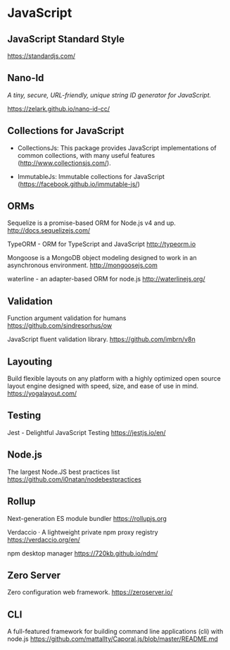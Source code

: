 # JavaScript #

## JavaScript Standard Style ##
https://standardjs.com/

## Nano-Id ##

_A tiny, secure, URL-friendly, unique string ID generator for JavaScript._

https://zelark.github.io/nano-id-cc/

## Collections for JavaScript ##

- CollectionsJs: This package provides JavaScript implementations of common collections, with many useful features (http://www.collectionsjs.com/).

- ImmutableJs: Immutable collections for JavaScript (https://facebook.github.io/immutable-js/)

## ORMs ##

Sequelize is a promise-based ORM for Node.js v4 and up.
<http://docs.sequelizejs.com/>

TypeORM - ORM for TypeScript and JavaScript
<http://typeorm.io>

Mongoose is a MongoDB object modeling designed to work in an asynchronous environment. 
<http://mongoosejs.com>

waterline - an adapter-based ORM for node.js
<http://waterlinejs.org/>

## Validation ##

Function argument validation for humans
<https://github.com/sindresorhus/ow>

JavaScript fluent validation library.
<https://github.com/imbrn/v8n>

## Layouting ##

Build flexible layouts on any platform with a highly optimized open source layout engine designed with speed, size, and ease of use in mind.
<https://yogalayout.com/>

## Testing ##

Jest - Delightful JavaScript Testing
<https://jestjs.io/en/>

## Node.js ##

The largest Node.JS best practices list
<https://github.com/i0natan/nodebestpractices>

## Rollup ##

Next-generation ES module bundler
<https://rollupjs.org>

Verdaccio · A lightweight private npm proxy registry
<https://verdaccio.org/en/>

npm desktop manager
<https://720kb.github.io/ndm/>

## Zero Server ##

Zero configuration web framework.
<https://zeroserver.io/>

## CLI ##

A full-featured framework for building command line applications (cli) with node.js
<https://github.com/mattallty/Caporal.js/blob/master/README.md>
